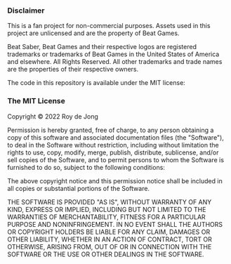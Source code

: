### Disclaimer
This is a fan project for non-commercial purposes. Assets used in this project are unlicensed and are the property of Beat Games.

Beat Saber, Beat Games and their respective logos are registered trademarks or trademarks of Beat Games in the United States of America and elsewhere. All Rights Reserved. All other trademarks and trade names are the properties of their respective owners.

The code in this repository is available under the MIT license:

### The MIT License

Copyright © 2022 Roy de Jong

Permission is hereby granted, free of charge, to any person obtaining a copy
of this software and associated documentation files (the "Software"), to deal
in the Software without restriction, including without limitation the rights
to use, copy, modify, merge, publish, distribute, sublicense, and/or sell
copies of the Software, and to permit persons to whom the Software is
furnished to do so, subject to the following conditions:

The above copyright notice and this permission notice shall be included in
all copies or substantial portions of the Software.

THE SOFTWARE IS PROVIDED "AS IS", WITHOUT WARRANTY OF ANY KIND, EXPRESS OR
IMPLIED, INCLUDING BUT NOT LIMITED TO THE WARRANTIES OF MERCHANTABILITY,
FITNESS FOR A PARTICULAR PURPOSE AND NONINFRINGEMENT. IN NO EVENT SHALL THE
AUTHORS OR COPYRIGHT HOLDERS BE LIABLE FOR ANY CLAIM, DAMAGES OR OTHER
LIABILITY, WHETHER IN AN ACTION OF CONTRACT, TORT OR OTHERWISE, ARISING FROM,
OUT OF OR IN CONNECTION WITH THE SOFTWARE OR THE USE OR OTHER DEALINGS IN
THE SOFTWARE.